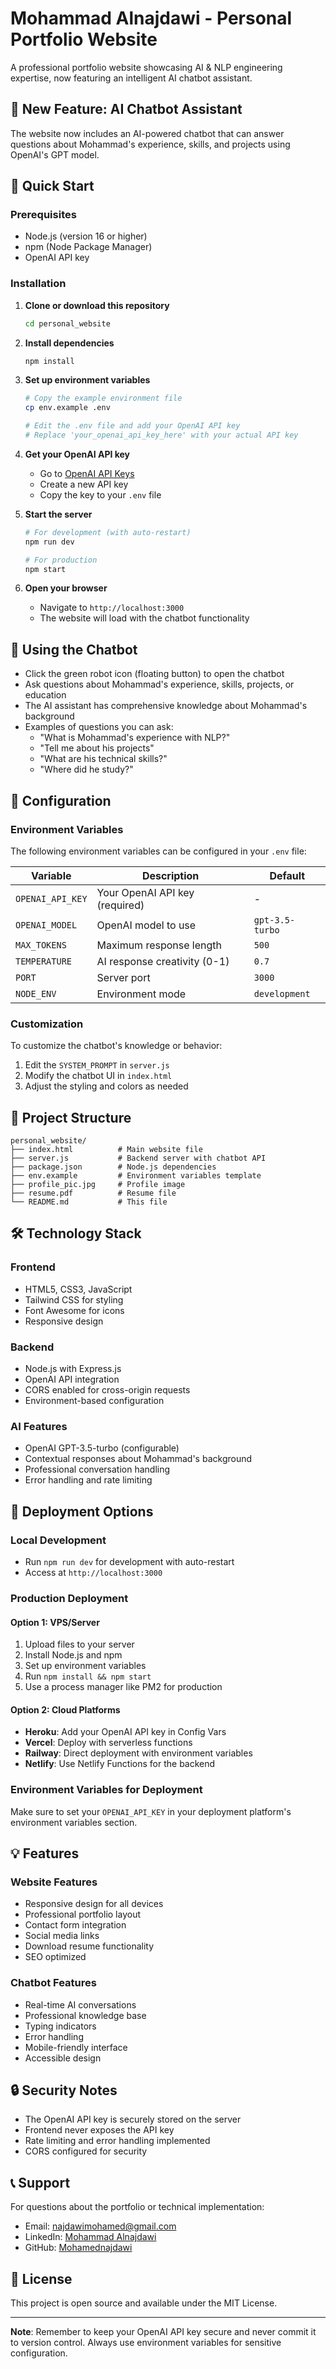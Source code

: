 # Mohammad Alnajdawi - Personal Portfolio Website

A professional portfolio website showcasing AI & NLP engineering expertise, now featuring an intelligent AI chatbot assistant.

## 🤖 New Feature: AI Chatbot Assistant

The website now includes an AI-powered chatbot that can answer questions about Mohammad's experience, skills, and projects using OpenAI's GPT model.

## 🚀 Quick Start

### Prerequisites

- Node.js (version 16 or higher)
- npm (Node Package Manager)
- OpenAI API key

### Installation

1. **Clone or download this repository**

   ```bash
   cd personal_website
   ```

2. **Install dependencies**

   ```bash
   npm install
   ```

3. **Set up environment variables**

   ```bash
   # Copy the example environment file
   cp env.example .env

   # Edit the .env file and add your OpenAI API key
   # Replace 'your_openai_api_key_here' with your actual API key
   ```

4. **Get your OpenAI API key**
   - Go to [OpenAI API Keys](https://platform.openai.com/api-keys)
   - Create a new API key
   - Copy the key to your `.env` file

5. **Start the server**

   ```bash
   # For development (with auto-restart)
   npm run dev

   # For production
   npm start
   ```

6. **Open your browser**
   - Navigate to `http://localhost:3000`
   - The website will load with the chatbot functionality

## 💬 Using the Chatbot

- Click the green robot icon (floating button) to open the chatbot
- Ask questions about Mohammad's experience, skills, projects, or education
- The AI assistant has comprehensive knowledge about Mohammad's background
- Examples of questions you can ask:
  - "What is Mohammad's experience with NLP?"
  - "Tell me about his projects"
  - "What are his technical skills?"
  - "Where did he study?"

## 🔧 Configuration

### Environment Variables

The following environment variables can be configured in your `.env` file:

| Variable         | Description                    | Default         |
| ---------------- | ------------------------------ | --------------- |
| `OPENAI_API_KEY` | Your OpenAI API key (required) | -               |
| `OPENAI_MODEL`   | OpenAI model to use            | `gpt-3.5-turbo` |
| `MAX_TOKENS`     | Maximum response length        | `500`           |
| `TEMPERATURE`    | AI response creativity (0-1)   | `0.7`           |
| `PORT`           | Server port                    | `3000`          |
| `NODE_ENV`       | Environment mode               | `development`   |

### Customization

To customize the chatbot's knowledge or behavior:

1. Edit the `SYSTEM_PROMPT` in `server.js`
2. Modify the chatbot UI in `index.html`
3. Adjust the styling and colors as needed

## 📁 Project Structure

```
personal_website/
├── index.html          # Main website file
├── server.js           # Backend server with chatbot API
├── package.json        # Node.js dependencies
├── env.example         # Environment variables template
├── profile_pic.jpg     # Profile image
├── resume.pdf          # Resume file
└── README.md           # This file
```

## 🛠 Technology Stack

### Frontend

- HTML5, CSS3, JavaScript
- Tailwind CSS for styling
- Font Awesome for icons
- Responsive design

### Backend

- Node.js with Express.js
- OpenAI API integration
- CORS enabled for cross-origin requests
- Environment-based configuration

### AI Features

- OpenAI GPT-3.5-turbo (configurable)
- Contextual responses about Mohammad's background
- Professional conversation handling
- Error handling and rate limiting

## 🚀 Deployment Options

### Local Development

- Run `npm run dev` for development with auto-restart
- Access at `http://localhost:3000`

### Production Deployment

#### Option 1: VPS/Server

1. Upload files to your server
2. Install Node.js and npm
3. Set up environment variables
4. Run `npm install && npm start`
5. Use a process manager like PM2 for production

#### Option 2: Cloud Platforms

- **Heroku**: Add your OpenAI API key in Config Vars
- **Vercel**: Deploy with serverless functions
- **Railway**: Direct deployment with environment variables
- **Netlify**: Use Netlify Functions for the backend

### Environment Variables for Deployment

Make sure to set your `OPENAI_API_KEY` in your deployment platform's environment variables section.

## 💡 Features

### Website Features

- Responsive design for all devices
- Professional portfolio layout
- Contact form integration
- Social media links
- Download resume functionality
- SEO optimized

### Chatbot Features

- Real-time AI conversations
- Professional knowledge base
- Typing indicators
- Error handling
- Mobile-friendly interface
- Accessible design

## 🔒 Security Notes

- The OpenAI API key is securely stored on the server
- Frontend never exposes the API key
- Rate limiting and error handling implemented
- CORS configured for security

## 📞 Support

For questions about the portfolio or technical implementation:

- Email: najdawimohamed@gmail.com
- LinkedIn: [Mohammad Alnajdawi](https://www.linkedin.com/in/mohammad-alnajdawi-233027173)
- GitHub: [Mohamednajdawi](https://github.com/Mohamednajdawi)

## 📝 License

This project is open source and available under the MIT License.

---

**Note**: Remember to keep your OpenAI API key secure and never commit it to version control. Always use environment variables for sensitive configuration.
